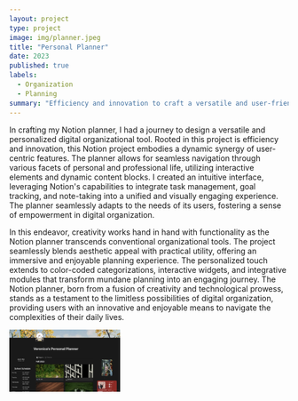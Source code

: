```yaml
---
layout: project
type: project
image: img/planner.jpeg
title: "Personal Planner"
date: 2023
published: true
labels:
  - Organization
  - Planning
summary: "Efficiency and innovation to craft a versatile and user-friendly digital organizational tool"
---
```

In crafting my Notion planner, I had a journey to design a versatile and personalized digital organizational tool. Rooted in this project is efficiency and innovation, this Notion project embodies a dynamic synergy of user-centric features. The planner allows for seamless navigation through various facets of personal and professional life, utilizing interactive elements and dynamic content blocks. I created an intuitive interface, leveraging Notion's capabilities to integrate task management, goal tracking, and note-taking into a unified and visually engaging experience. The planner seamlessly adapts to the needs of its users, fostering a sense of empowerment in digital organization.

In this endeavor, creativity works hand in hand with functionality as the Notion planner transcends conventional organizational tools. The project seamlessly blends aesthetic appeal with practical utility, offering an immersive and enjoyable planning experience. The personalized touch extends to color-coded categorizations, interactive widgets, and integrative modules that transform mundane planning into an engaging journey. The Notion planner, born from a fusion of creativity and technological prowess, stands as a testament to the limitless possibilities of digital organization, providing users with an innovative and enjoyable means to navigate the complexities of their daily lives.

<img width="200px" class="rounded float-start pe-4" src="../img/NotionPage.png"> 

 
